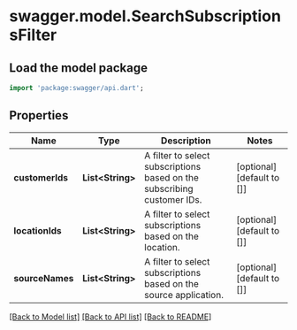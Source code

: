 # swagger.model.SearchSubscriptionsFilter

## Load the model package
```dart
import 'package:swagger/api.dart';
```

## Properties
Name | Type | Description | Notes
------------ | ------------- | ------------- | -------------
**customerIds** | **List&lt;String&gt;** | A filter to select subscriptions based on the subscribing customer IDs. | [optional] [default to []]
**locationIds** | **List&lt;String&gt;** | A filter to select subscriptions based on the location. | [optional] [default to []]
**sourceNames** | **List&lt;String&gt;** | A filter to select subscriptions based on the source application. | [optional] [default to []]

[[Back to Model list]](../README.md#documentation-for-models) [[Back to API list]](../README.md#documentation-for-api-endpoints) [[Back to README]](../README.md)

